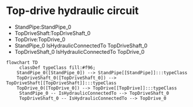 # Top-drive hydraulic circuit
- StandPipe:StandPipe_0
- TopDriveShaft:TopDriveShaft_0
- TopDrive:TopDrive_0
- StandPipe_0 IsHydraulicConnectedTo TopDriveShaft_0
- TopDriveShaft_0 IsHydraulicConnectedTo TopDrive_0
```mermaid
flowchart TD
	 classDef typeClass fill:#f96;
	StandPipe_0([StandPipe_0]) --> StandPipe[[StandPipe]]:::typeClass
	TopDriveShaft_0([TopDriveShaft_0]) --> TopDriveShaft[[TopDriveShaft]]:::typeClass
	TopDrive_0([TopDrive_0]) --> TopDrive[[TopDrive]]:::typeClass
	 StandPipe_0 -- IsHydraulicConnectedTo --> TopDriveShaft_0 
	 TopDriveShaft_0 -- IsHydraulicConnectedTo --> TopDrive_0 
```
